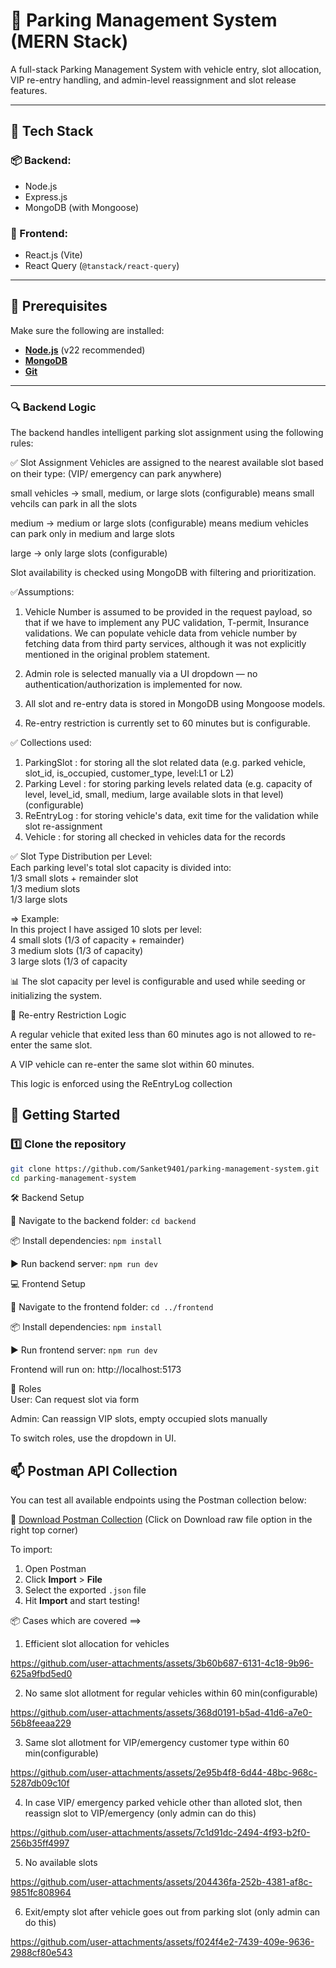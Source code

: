 # 🚗 Parking Management System (MERN Stack)

A full-stack Parking Management System with vehicle entry, slot allocation, VIP re-entry handling, and admin-level reassignment and slot release features.

---

## 🔧 Tech Stack

### 📦 Backend:
- Node.js
- Express.js
- MongoDB (with Mongoose)

### 🎨 Frontend:
- React.js (Vite)
- React Query (`@tanstack/react-query`)

---

## 🧰 Prerequisites

Make sure the following are installed:

- **[Node.js](https://nodejs.org/en/download/)** (v22 recommended)
- **[MongoDB](https://www.mongodb.com/try/download/community)**
- **[Git](https://git-scm.com/downloads)**

---

### 🔍 Backend Logic

The backend handles intelligent parking slot assignment using the following rules:

✅ Slot Assignment
Vehicles are assigned to the nearest available slot based on their type: (VIP/ emergency can park anywhere)

small vehicles → small, medium, or large slots (configurable) means small vehcils can park in all the slots 

medium → medium or large slots (configurable) means medium vehicles can park only in medium and large slots

large → only large slots (configurable)

Slot availability is checked using MongoDB with filtering and prioritization.

✅Assumptions:

1. Vehicle Number is assumed to be provided in the request payload, so that if we have to implement any PUC validation, T-permit, Insurance validations. We can populate vehicle data from vehicle number by fetching data from third party services, although it was not explicitly mentioned in the original problem statement.

2. Admin role is selected manually via a UI dropdown — no authentication/authorization is implemented for now.

3. All slot and re-entry data is stored in MongoDB using Mongoose models.

4. Re-entry restriction is currently set to 60 minutes but is configurable.

✅ Collections used:

1. ParkingSlot : for storing all the slot related data (e.g. parked vehicle, slot_id, is_occupied, customer_type, level:L1 or L2)
2. Parking Level : for storing parking levels related data (e.g. capacity of level, level_id, small, medium, large available slots in that level)(configurable)
3. ReEntryLog : for storing vehicle's data, exit time for the validation while slot re-assignment
4. Vehicle : for storing all checked in vehicles data for the records

✅ Slot Type Distribution per Level:  
    Each parking level's total slot capacity is divided into:  
    1/3 small slots + remainder slot  
    1/3 medium slots  
    1/3 large slots

=> Example:   
   In this project I have assiged 10 slots per level:  
   4 small slots  (1/3 of capacity + remainder)  
   3 medium slots (1/3 of capacity)  
   3 large slots  (1/3 of capacity  

📊 The slot capacity per level is configurable and used while seeding or initializing the system.

🔁 Re-entry Restriction Logic

A regular vehicle that exited less than 60 minutes ago is not allowed to re-enter the same slot.

A VIP vehicle can re-enter the same slot within 60 minutes.

This logic is enforced using the ReEntryLog collection

## 🚀 Getting Started

### 1️⃣ Clone the repository

```bash
git clone https://github.com/Sanket9401/parking-management-system.git
cd parking-management-system
```

🛠️ Backend Setup  

📍 Navigate to the backend folder:
```cd backend```

📦 Install dependencies:
```npm install```

▶️ Run backend server:
```npm run dev```

💻 Frontend Setup  

📍 Navigate to the frontend folder:
```cd ../frontend```

📦 Install dependencies:
```npm install```

▶️ Run frontend server:
```npm run dev```

Frontend will run on: http://localhost:5173

🔑 Roles  
User: Can request slot via form

Admin: Can reassign VIP slots, empty occupied slots manually

To switch roles, use the dropdown in UI.

## 📫 Postman API Collection

You can test all available endpoints using the Postman collection below:

🔗 [Download Postman Collection](./postman/parking-management-system.postman_collection.json) (Click on Download raw file option in the right top corner)

To import:
1. Open Postman
2. Click **Import** > **File**
3. Select the exported `.json` file
4. Hit **Import** and start testing!

📦 Cases which are covered ==>

1. Efficient slot allocation for vehicles

https://github.com/user-attachments/assets/3b60b687-6131-4c18-9b96-625a9fbd5ed0

2. No same slot allotment for regular vehicles within 60 min(configurable)

https://github.com/user-attachments/assets/368d0191-b5ad-41d6-a7e0-56b8feeaa229

3. Same slot allotment for VIP/emergency customer type within 60 min(configurable)

https://github.com/user-attachments/assets/2e95b4f8-6d44-48bc-968c-5287db09c10f

4. In case VIP/ emergency parked vehicle other than alloted slot, then reassign slot to VIP/emergency (only admin can do this)

https://github.com/user-attachments/assets/7c1d91dc-2494-4f93-b2f0-256b35ff4997

5. No available slots

https://github.com/user-attachments/assets/204436fa-252b-4381-af8c-9851fc808964

6. Exit/empty slot after vehicle goes out from parking slot (only admin can do this)

https://github.com/user-attachments/assets/f024f4e2-7439-409e-9636-2988cf80e543




